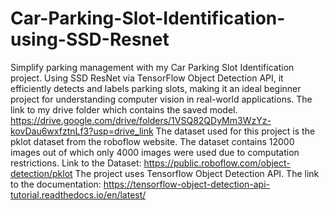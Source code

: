# Car-Parking-Slot-Identification-using-SSD-Resnet
Simplify parking management with my Car Parking Slot Identification project. Using SSD ResNet via TensorFlow Object Detection API, it efficiently detects and labels parking slots, making it an ideal beginner project for understanding computer vision in real-world applications.
The link to my drive folder which contains the saved model. 
https://drive.google.com/drive/folders/1VSQ82QDyMm3WzYz-kovDau6wxfztnLf3?usp=drive_link
The dataset used for this project is the pklot dataset from the roboflow website. The dataset contains 12000 images out of which only 4000 images were used due to computation restrictions. 
Link to the Dataset: https://public.roboflow.com/object-detection/pklot
The project uses Tensorflow Object Detection API. The link to the documentation: https://tensorflow-object-detection-api-tutorial.readthedocs.io/en/latest/
